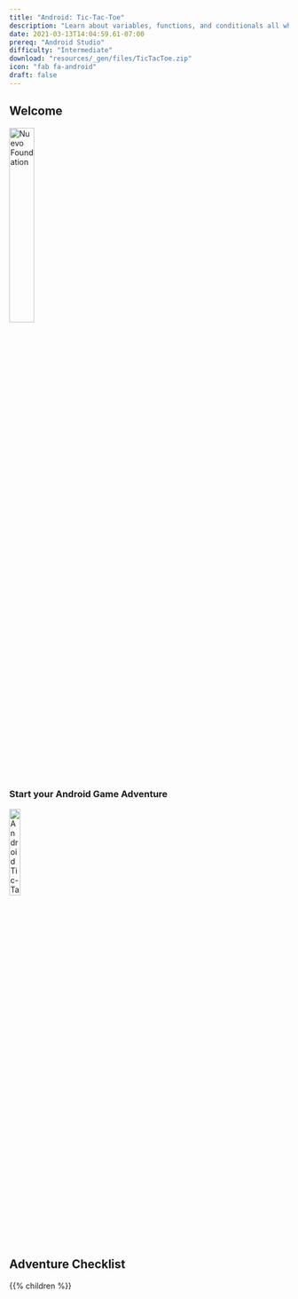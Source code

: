 ```yaml
---
title: "Android: Tic-Tac-Toe"
description: "Learn about variables, functions, and conditionals all while building a Tic-Tac-Toe Android app."
date: 2021-03-13T14:04:59.61-07:00
prereq: "Android Studio"
difficulty: "Intermediate"
download: "resources/_gen/files/TicTacToe.zip"
icon: "fab fa-android"
draft: false
---
```


## Welcome
<img src="https://media.giphy.com/media/1nOL7s74KmSk0zDlDD/giphy.gif" width="30%" height="30%" alt="Nuevo Foundation"/>

### Start your Android Game Adventure
<img src="resources/_gen/images/game_play.gif" height="20%" width="20%" title="Android Tic-Tac-Toe Game" alt="Android Tic-Tac-Toe Game"/>

## Adventure Checklist

{{% children %}}
